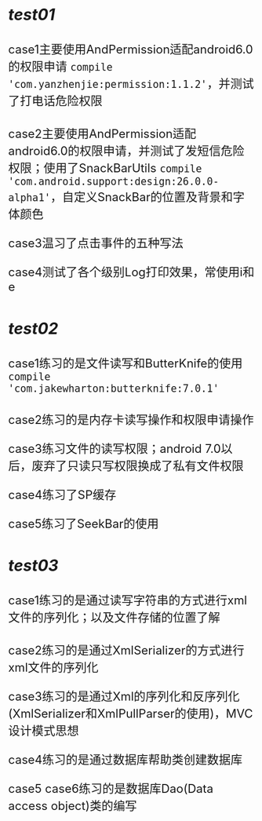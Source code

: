 <font size=6>*test01*
----------

<font size=5.5>case1主要使用AndPermission适配android6.0的权限申请 `compile 'com.yanzhenjie:permission:1.1.2'`，并测试了打电话危险权限  

<font size=5.5>case2主要使用AndPermission适配android6.0的权限申请，并测试了发短信危险权限；使用了SnackBarUtils `compile 'com.android.support:design:26.0.0-alpha1'`，自定义SnackBar的位置及背景和字体颜色 

<font size=5.5>case3温习了点击事件的五种写法

<font size=5.5>case4测试了各个级别Log打印效果，常使用i和e
  
<font size=6>*test02*
----------

<font size=5.5>case1练习的是文件读写和ButterKnife的使用 `compile 'com.jakewharton:butterknife:7.0.1'`

<font size=5.5>case2练习的是内存卡读写操作和权限申请操作

<font size=5.5>case3练习文件的读写权限；android 7.0以后，废弃了只读只写权限换成了私有文件权限

<font size=5.5>case4练习了SP缓存

<font size=5.5>case5练习了SeekBar的使用

<font size=6>*test03*
----------

<font size=5.5>case1练习的是通过读写字符串的方式进行xml文件的序列化；以及文件存储的位置了解

<font size=5.5>case2练习的是通过XmlSerializer的方式进行xml文件的序列化
  
<font size=5.5>case3练习的是通过Xml的序列化和反序列化(XmlSerializer和XmlPullParser的使用)，MVC设计模式思想
  
<font size=5.5>case4练习的是通过数据库帮助类创建数据库

<font size=5.5>case5 case6练习的是数据库Dao(Data access object)类的编写
